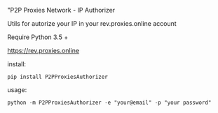 "P2P Proxies Network - IP Authorizer

Utils for autorize your IP in your rev.proxies.online account

Require Python 3.5 +

https://rev.proxies.online

install:
```
pip install P2PProxiesAuthorizer
```

usage:
```
python -m P2PProxiesAuthorizer -e "your@email" -p "your password" 
```
